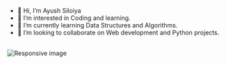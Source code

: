 - 👋 Hi, I’m Ayush Siloiya
- 👀 I’m interested in Coding and learning. 
- 🌱 I’m currently learning Data Structures and Algorithms.
- 💞️ I’m looking to collaborate on Web development and Python projects.
<br><br>
<img src="https://www.smallbiztechnology.com/wp-content/uploads/2019/10/20-motivational-quotes-from-technology-leaders-1280x640.jpg" class="img-fluid" alt="Responsive image">
